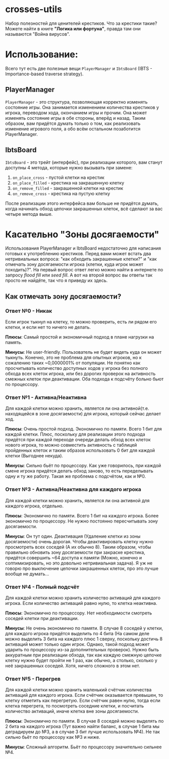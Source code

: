 # crosses-utils

Набор полезностей для ценителей крестиков. Что за крестики такие? Можете найти в книге **"Логика или фортуна"**, правда там они называются "Война вирусов".

# Использование:

Всего тут есть две полезные вещи `PlayerManager` и `IbtsBoard` (IBTS - Importance-based traverse strategy).

## PlayerManager

`PlayerManager` - это структура, позволяющая корректно изменять состояние игры. Она занимается изменением количества крестиков у игрока, переводом хода, окончанием игры и прочим. Она может изменять состояние игры в обе стороны, вперёд и назад. Таким образом, вам придётся думать только о том, как реализовать изменение игрового поля, а обо всём остальном позаботится PlayerManager.

## IbtsBoard

`IbtsBoard` - это трейт (интерфейс), при реализации которого, вам станут доступны 4 метода, которые нужно вызывать при замене:

1. `on_place_cross` - пустой клетки на крестик
2. `on_place_filled` - крестика на закрашенную клетку
3. `on_remove_filled` - закрашенной клетки на крестик
4. `on_remove_cross` - крестика на пустую клетку

После реализации этого интерфейса вам больше не придётся думать, когда начинать обход цепочки закрашенных клеток, всё сделают за вас четыре метода выше.

# Касательно "Зоны досягаемости"

Использования PlayerManager и IbtsBoard недостаточно для написания готовых к употреблению крестиков. Перед вами может встать два нетривиальных вопроса: "как обходить закрашенные клетки?" и "как отмечать зону досягаемости игрока (клетки, куда игрок может походить)?". На первый вопрос ответ легко можно найти в интернете по запросу *flood fill* или *seed fill*. А вот на второй вопрос вы ответы так просто не найдёте, так что я приведу их здесь.

## Как отмечать зону досягаемости?

### Ответ №0 - Никак

Если игрок тыкнул на клетку, то можно проверить, есть ли рядом его клетки, и если нет то ничего не делать.

**Плюсы**: Самый простой и экономичный подход в плане нагрузки на память.

**Минусы**: Не user-friendly. Пользователь не будет видеть куда он может тыкнуть. Конечно, это не проблема для опытных игроков, но к сожалению таких ~0,0000001% от популяции. Не понятно как просчитывать количество доступных ходов у игрока без полного обхода всех клеток игрока, или без дорогих проверок на активность смежных клеток при деактивации. Оба подхода к подсчёту больно бьют по процессору.

### Ответ №1 - Активна/Неактивна

Для каждой клетки можно хранить, является ли она активной(т.е. находящейся в зоне досягаемости) для игрока, который сейчас делает ход.

**Плюсы**: Очень простой подход. Экономично по памяти. Всего 1 бит для каждой клетки. Плюс, поскольку для реализации этого подхода придётся при каждой переходе очереди делать обход всех клеток нового игрока, то можно совместить активность с таблицей пройденных клеток и таким образов использовать 0 бит для каждой клетки (Выгоднее некуда).

**Минусы**: Сильно бьёт по процессору. Как уже говорилось, при каждой смене игрока придётся делать обход заново, то есть переделывать одну и ту же работу. Такая же проблема с подсчётом, как и №0.

### Ответ №3 - Активна/Неактивна для каждого игрока

Для каждой клетки можно хранить, является ли она активной для каждого игрока, отдельно.

**Плюсы**: Экономично по памяти. Всего 1 бит на каждого игрока. Более экономично по процессору. Не нужно постоянно пересчитывать зону досягаемости.

**Минусы**: Он тут один. Деактивация (Удаление клетки из зоны досягаемости) очень дорогая. Чтобы деактивировать клетку нужно просмотреть всех соседей (А их обычно 8). Таким образом, чтобы правильно обновить зону досягаемости при закраске крестика, придётся совершить ~64 доступа к памяти (Можно, конечно и соптимизировать, но это довольно нетривиальная задача). Я уж не говорю про выключение цепочки закрашенных клеток, про это лучше вообще не думать...

### Ответ №4 - Полный подсчёт

Для каждой клетки можно хранить количество активаций для каждого игрока. Если количество активаций равно нулю, то клетка неактивна.

**Плюсы**: Экономично по процессору. Нет необходимости смотреть соседей клетки при деактивации.

**Минусы**: Не очень экономично по памяти. В случае 8 соседей у клетки, для каждого игрока придётся выделить по 4 бита (На самом деле можно выделить 3 бита на каждого плюс 1 сверху, поскольку достичь 8 активаций может только один игрок. Однако, такой подход может ударить по процессору из-за дополнительных проверок). Нужно быть аккуратным при реализации обхода, так как каждую смежную цепочке клетку нужно будет пройти не 1 раз, как обычно, а столько, сколько у неё закрашенных соседей. Хотя, ничего сложного в этом нет.

### Ответ №5 - Перегрев

Для каждой клетки можно хранить маленький счётчик количества активаций для каждого игрока. Если счётчик оказывается превышен, то клетку отметить как перегретую. Если счётчик равен нулю, тогда если клетка перегрета, то посмотреть соседние клетки, и посчитать количество активаций, иначе клетка вне зоны досягаемости.

**Плюсы**: Экономично по памяти. В случае 8 соседей можно выделять по 2 бита на каждого игрока (Тут важно найти баланс, в случае 1 бита мы деградируем до №3, а в случае 3 бит лучше использовать №4). Не так сильно бьёт по процессору как №3 и ниже.

**Минусы**: Сложный алгоритм. Бьёт по процессору значительно сильнее №4.